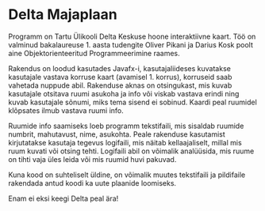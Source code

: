 # Delta Majaplaan

Programm on Tartu Ülikooli Delta Keskuse hoone interaktiivne kaart. Töö on valminud bakalaureuse 1. aasta tudengite Oliver Pikani ja Darius Kosk poolt aine Objektorienteeritud Programmeerimine raames.

Rakendus on loodud kasutades Javafx-i, kasutajaliideses kuvatakse kasutajale vastava korruse kaart (avamisel 1. korrus), korruseid saab vahetada nuppude abil. Rakenduse aknas on otsingukast, mis kuvab kasutajale otsitava ruumi asukoha ja info või viskab vastava erindi ning kuvab kasutajale sõnumi, miks tema sisend ei sobinud. Kaardi peal ruumidel klõpsates ilmub vastava ruumi info.

Ruumide info saamiseks loeb programm tekstifaili, mis sisaldab ruumide numbrit, mahutavust, nime, asukohta. Peale rakenduse kasutamist kirjutatakse kasutaja tegevus logifaili, mis näitab kellaajaliselt, millal mis ruum kuvati või otsing tehti. Logifaili abil on võimalik analüüsida, mis ruume on tihti vaja üles leida või mis ruumid huvi pakuvad.

Kuna kood on suhteliselt üldine, on võimalik muutes tekstifaili ja pildifaile rakendada antud koodi ka uute plaanide loomiseks.

Enam ei eksi keegi Delta peal ära!
